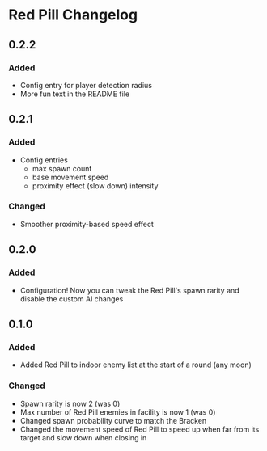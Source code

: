 # Red Pill Changelog

## 0.2.2
### Added
- Config entry for player detection radius
- More fun text in the README file

## 0.2.1
### Added
- Config entries
	- max spawn count
	- base movement speed
	- proximity effect (slow down) intensity
### Changed
- Smoother proximity-based speed effect

## 0.2.0
### Added
- Configuration! Now you can tweak the Red Pill's spawn rarity and disable the custom AI changes

## 0.1.0
### Added
- Added Red Pill to indoor enemy list at the start of a round (any moon)
### Changed
- Spawn rarity is now 2 (was 0)
- Max number of Red Pill enemies in facility is now 1 (was 0)
- Changed spawn probability curve to match the Bracken
- Changed the movement speed of Red Pill to speed up when far from its target and slow down when closing in
